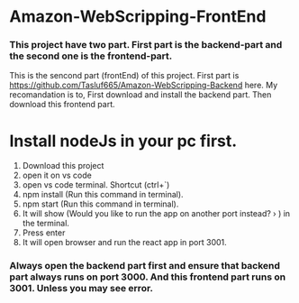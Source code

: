 # Amazon-WebScripping-FrontEnd
### This project have two part. First part is the backend-part and the second one is the frontend-part.

This is the sencond part (frontEnd) of this project. First part is https://github.com/Tasluf665/Amazon-WebScripping-Backend here. My recomandation is to, First download and install the backend part. Then download this frontend part.

# Install nodeJs in your pc first.

1. Download this project
2. open it on vs code
3. open vs code terminal. Shortcut (ctrl+`)
4. npm install (Run this command in terminal).
5. npm start (Run this command in terminal).
6. It will show (Would you like to run the app on another port instead? › ) in the terminal.
7. Press enter
8. It will open browser and run the react app in port 3001.

### Always open the backend part first and ensure that backend part always runs on port 3000. And this frontend part runs on 3001. Unless you may see error.


